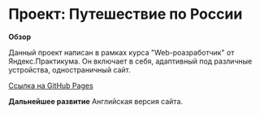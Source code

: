 # Проект: Путешествие по России

**Обзор**

Данный проект написан в рамках курса "Web-роазработчик" от Яндекс.Практикума.
Он включает в себя, адаптивный под различные устройства, одностраничный сайт.

[Ссылка на GitHub Pages](https://tzdng.github.io/russian-travel/)

 **Дальнейшее развитие**
Английская версия сайта.
